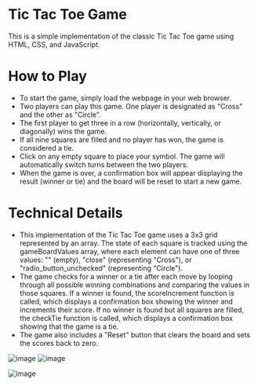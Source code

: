 # Tic Tac Toe Game
This is a simple implementation of the classic Tic Tac Toe game using HTML, CSS, and JavaScript.

# How to Play
* To start the game, simply load the webpage in your web browser.
* Two players can play this game. One player is designated as "Cross" and the other as "Circle".
* The first player to get three in a row (horizontally, vertically, or diagonally) wins the game.
* If all nine squares are filled and no player has won, the game is considered a tie.
* Click on any empty square to place your symbol. The game will automatically switch turns between the two players.
* When the game is over, a confirmation box will appear displaying the result (winner or tie) and the board will be reset to start a new game.

# Technical Details
* This implementation of the Tic Tac Toe game uses a 3x3 grid represented by an array. The state of each square is tracked using the gameBoardValues array, where each element can have one of three values: "" (empty), "close" (representing "Cross"), or "radio_button_unchecked" (representing "Circle").
* The game checks for a winner or a tie after each move by looping through all possible winning combinations and comparing the values in those squares. If a winner is found, the scoreIncrement function is called, which displays a confirmation box showing the winner and increments their score. If no winner is found but all squares are filled, the checkTie function is called, which displays a confirmation box showing that the game is a tie.
* The game also includes a "Reset" button that clears the board and sets the scores back to zero.


![image](https://user-images.githubusercontent.com/111266613/222883572-ef6b8701-b0e7-401a-85af-58ee0377aae6.png) ![image](https://user-images.githubusercontent.com/111266613/222883496-7d60fd53-df40-4aee-ae62-63e97f03029d.png)

![image](https://user-images.githubusercontent.com/111266613/222883402-a01d3396-c3bf-49e2-90ab-17fce014fdd1.png)
